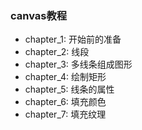 ### canvas教程
- chapter_1: 开始前的准备
- chapter_2: 线段
- chapter_3: 多线条组成图形
- chapter_4: 绘制矩形
- chapter_5: 线条的属性
- chapter_6: 填充颜色
- chapter_7: 填充纹理